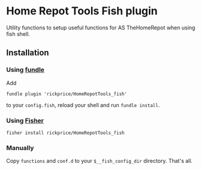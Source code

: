# Home Repot Tools Fish plugin

Utility functions to setup useful functions for AS TheHomeRepot when using fish shell.

## Installation

### Using [fundle](https://github.com/danhper/fundle)

Add

```
fundle plugin 'rickprice/HomeRepotTools_fish'
```

to your `config.fish`, reload your shell and run `fundle install`.

### Using [Fisher](https://github.com/jorgebucaran/fisher)

```
fisher install rickprice/HomeRepotTools_fish
```

### Manually

Copy `functions` and `conf.d` to your `$__fish_config_dir` directory. That's all.

